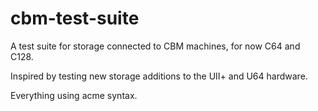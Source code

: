 # cbm-test-suite

A test suite for storage connected to CBM machines, for now C64 and C128.

Inspired by testing new storage additions to the UII+ and U64 hardware.

Everything using acme syntax.


